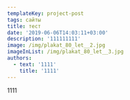 ```yaml
---
templateKey: project-post
tags: сайты
title: тест
date: '2019-06-06T14:03:11+03:00'
description: '111111111'
image: /img/plakat_80_let__2.jpg
imageInList: /img/plakat_80_let__3.jpg
authors:
  - text: '1111'
    title: '1111'
---
```

1111
